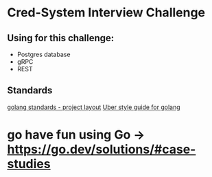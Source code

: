 # Cred-System Interview Challenge

## Using for this challenge:
- Postgres database
- gRPC
- REST

## Standards
<a href="https://github.com/golang-standards/project-layout">golang standards - project layout</a>
<a href="https://github.com/uber-go/guide">Uber style guide for golang</a>

# go have fun using Go -> https://go.dev/solutions/#case-studies
